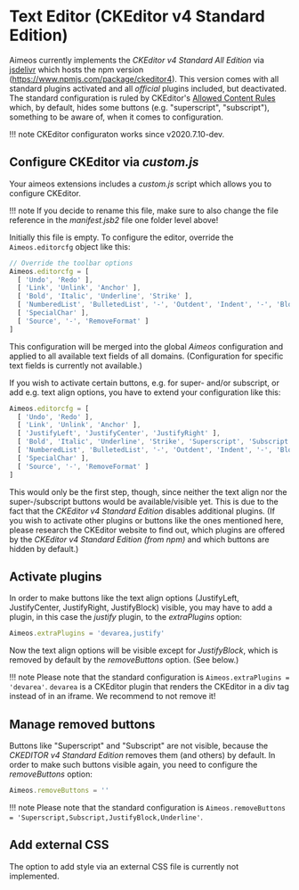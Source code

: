 # Text Editor (CKEditor v4 Standard Edition)

Aimeos currently implements the *CKEditor v4 Standard All Edition* via [jsdelivr](https://www.jsdelivr.com/) which hosts the npm version (https://www.npmjs.com/package/ckeditor4). This version comes with all standard plugins activated and all *official* plugins included, but deactivated. The standard configuration is ruled by CKEditor's  [Allowed Content Rules](https://ckeditor.com/docs/ckeditor4/latest/guide/dev_allowed_content_rules.html) which, by default, hides some buttons (e.g. "superscript", "subscript"), something to be aware of, when it comes to configuration.

!!! note
    CKEditor configuraton works since v2020.7.10-dev.

## Configure CKEditor via *custom.js*

Your aimeos extensions includes a *custom.js* script which allows you to configure CKEditor. 

!!! note
    If you decide to rename this file, make sure to also change the file reference in the *manifest.jsb2* file one folder level above!

Initially this file is empty. To configure the editor, override the `Aimeos.editorcfg` object like this:

```javascript
// Override the toolbar options
Aimeos.editorcfg = [
  [ 'Undo', 'Redo' ],
  [ 'Link', 'Unlink', 'Anchor' ],
  [ 'Bold', 'Italic', 'Underline', 'Strike' ],
  [ 'NumberedList', 'BulletedList', '-', 'Outdent', 'Indent', '-', 'Blockquote' ],
  [ 'SpecialChar' ],
  [ 'Source', '-', 'RemoveFormat' ]
]
```

This configuration will be merged into the global *Aimeos* configuration and applied to all available text fields of all domains. (Configuration for specific text fields is currently not available.)

If you wish to activate certain buttons, e.g. for super- and/or subscript, or add e.g. text align options, you have to extend your configuration like this:
  
```javascript
Aimeos.editorcfg = [
  [ 'Undo', 'Redo' ],
  [ 'Link', 'Unlink', 'Anchor' ],
  [ 'JustifyLeft', 'JustifyCenter', 'JustifyRight' ],
  [ 'Bold', 'Italic', 'Underline', 'Strike', 'Superscript', 'Subscript' ],
  [ 'NumberedList', 'BulletedList', '-', 'Outdent', 'Indent', '-', 'Blockquote' ],
  [ 'SpecialChar' ],
  [ 'Source', '-', 'RemoveFormat' ]
]
```

This would only be the first step, though, since neither the text align nor the super-/subscript buttons would be available/visible yet. This is due to the fact that the *CKEditor v4 Standard Edition* disables additional plugins. (If you wish to activate other plugins or buttons like the ones mentioned here, please research the CKEditor website to find out, which plugins are offered by the *CKEditor v4 Standard Edition (from npm)* and which buttons are hidden by default.)

## Activate plugins

In order to make buttons like the text align options (JustifyLeft, JustifyCenter, JustifyRight, JustifyBlock) visible, you may have to add a plugin, in this case the *justify* plugin, to the *extraPlugins* option:

```javascript
Aimeos.extraPlugins = 'devarea,justify'
```

Now the text align options will be visible except for *JustifyBlock*, which is removed by default by the *removeButtons* option. (See below.)

!!! note
    Please note that the standard configuration is `Aimeos.extraPlugins = 'devarea'`. `devarea` is a CKEditor plugin that renders the CKEditor in a div tag instead of in an iframe. We recommend to not remove it!

## Manage removed buttons

Buttons like "Superscript" and "Subscript" are not visible, because the *CKEDITOR v4 Standard Edition* removes them (and others) by default. In order to make such buttons visible again, you need to configure the *removeButtons* option:

```javascript
Aimeos.removeButtons = ''
```

!!! note
    Please note that the standard configuration is `Aimeos.removeButtons = 'Superscript,Subscript,JustifyBlock,Underline'`.

## Add external CSS

The option to add style via an external CSS file is currently not implemented.